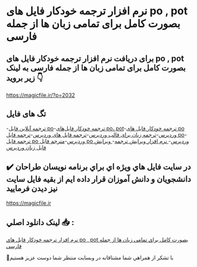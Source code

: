 # نرم افزار ترجمه خودکار فایل های po , pot بصورت کامل برای تمامی زبان ها از جمله فارسی

## برای دریافت نرم افزار ترجمه خودکار فایل های po , pot بصورت کامل برای تمامی زبان ها از جمله فارسی به لینک زیر بروید 👇

https://magicfile.ir/?p=2032

## تگ های فایل

-[ترجمه آنلاین فایل po](https://magicfile.ir/product/%d9%86%d8%b1%d9%85-%d8%a7%d9%81%d8%b2%d8%a7%d8%b1-%d8%aa%d8%b1%d8%ac%d9%85%d9%87-%d8%ae%d9%88%d8%af%da%a9%d8%a7%d8%b1-%d9%81%d8%a7%db%8c%d9%84-%d9%87%d8%a7%db%8c-po/)-[ترجمه خودکار فایل‌های po، pot](https://magicfile.ir/product/%d9%86%d8%b1%d9%85-%d8%a7%d9%81%d8%b2%d8%a7%d8%b1-%d8%aa%d8%b1%d8%ac%d9%85%d9%87-%d8%ae%d9%88%d8%af%da%a9%d8%a7%d8%b1-%d9%81%d8%a7%db%8c%d9%84-%d9%87%d8%a7%db%8c-po/)-[ترجمه خودکار فایل های po وردپرس](https://magicfile.ir/product/%d9%86%d8%b1%d9%85-%d8%a7%d9%81%d8%b2%d8%a7%d8%b1-%d8%aa%d8%b1%d8%ac%d9%85%d9%87-%d8%ae%d9%88%d8%af%da%a9%d8%a7%d8%b1-%d9%81%d8%a7%db%8c%d9%84-%d9%87%d8%a7%db%8c-po/)-[ترجمه زبان برای قالب وردپرس](https://magicfile.ir/product/%d9%86%d8%b1%d9%85-%d8%a7%d9%81%d8%b2%d8%a7%d8%b1-%d8%aa%d8%b1%d8%ac%d9%85%d9%87-%d8%ae%d9%88%d8%af%da%a9%d8%a7%d8%b1-%d9%81%d8%a7%db%8c%d9%84-%d9%87%d8%a7%db%8c-po/)-[ترجمه فایل های وردپرس](https://magicfile.ir/product/%d9%86%d8%b1%d9%85-%d8%a7%d9%81%d8%b2%d8%a7%d8%b1-%d8%aa%d8%b1%d8%ac%d9%85%d9%87-%d8%ae%d9%88%d8%af%da%a9%d8%a7%d8%b1-%d9%81%d8%a7%db%8c%d9%84-%d9%87%d8%a7%db%8c-po/)-[ترجمه فایل po](https://magicfile.ir/product/%d9%86%d8%b1%d9%85-%d8%a7%d9%81%d8%b2%d8%a7%d8%b1-%d8%aa%d8%b1%d8%ac%d9%85%d9%87-%d8%ae%d9%88%d8%af%da%a9%d8%a7%d8%b1-%d9%81%d8%a7%db%8c%d9%84-%d9%87%d8%a7%db%8c-po/)-[ترجمه فایل po وردپرس](https://magicfile.ir/product/%d9%86%d8%b1%d9%85-%d8%a7%d9%81%d8%b2%d8%a7%d8%b1-%d8%aa%d8%b1%d8%ac%d9%85%d9%87-%d8%ae%d9%88%d8%af%da%a9%d8%a7%d8%b1-%d9%81%d8%a7%db%8c%d9%84-%d9%87%d8%a7%db%8c-po/)-[مترجم فایل po وردپرس](https://magicfile.ir/product/%d9%86%d8%b1%d9%85-%d8%a7%d9%81%d8%b2%d8%a7%d8%b1-%d8%aa%d8%b1%d8%ac%d9%85%d9%87-%d8%ae%d9%88%d8%af%da%a9%d8%a7%d8%b1-%d9%81%d8%a7%db%8c%d9%84-%d9%87%d8%a7%db%8c-po/)-[ نرم افزار ویرایش ترجمه](https://magicfile.ir/product/%d9%86%d8%b1%d9%85-%d8%a7%d9%81%d8%b2%d8%a7%d8%b1-%d8%aa%d8%b1%d8%ac%d9%85%d9%87-%d8%ae%d9%88%d8%af%da%a9%d8%a7%d8%b1-%d9%81%d8%a7%db%8c%d9%84-%d9%87%d8%a7%db%8c-po/)-[ ویرایش فایل زبان وردپرس](https://magicfile.ir/product/%d9%86%d8%b1%d9%85-%d8%a7%d9%81%d8%b2%d8%a7%d8%b1-%d8%aa%d8%b1%d8%ac%d9%85%d9%87-%d8%ae%d9%88%d8%af%da%a9%d8%a7%d8%b1-%d9%81%d8%a7%db%8c%d9%84-%d9%87%d8%a7%db%8c-po/)

## ✔️ در سايت فايل هاي ويژه اي براي برنامه نويسان طراحان دانشجويان و دانش آموزان قرار داده ايم از بقيه فايل سايت نيز ديدن فرماييد

https://magicfile.ir


## لينک دانلود اصلي 📥 :

[نرم افزار ترجمه خودکار فایل های po , pot بصورت کامل برای تمامی زبان ها از جمله فارسی](https://magicfile.ir/product/%d9%86%d8%b1%d9%85-%d8%a7%d9%81%d8%b2%d8%a7%d8%b1-%d8%aa%d8%b1%d8%ac%d9%85%d9%87-%d8%ae%d9%88%d8%af%da%a9%d8%a7%d8%b1-%d9%81%d8%a7%db%8c%d9%84-%d9%87%d8%a7%db%8c-po/) 


🙏با تشکر از همراهي شما مشتاقانه در وبسایت منتظر شما دوست عزیز هستیم

